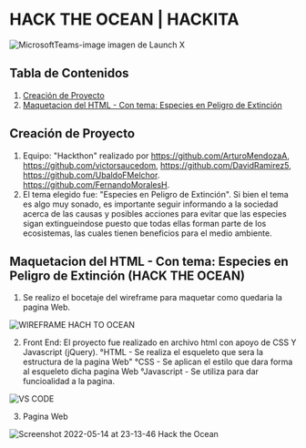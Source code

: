 # HACK THE OCEAN | HACKITA

![MicrosoftTeams-image](https://user-images.githubusercontent.com/99518846/168456079-084d5e5f-9303-43ae-961d-b091eb5e65b8.png) imagen de Launch X

## Tabla de Contenidos


1. [Creación de Proyecto](#id1)
2. [Maquetacion del HTML - Con tema: Especies en Peligro de Extinción](#id2)

## Creación de Proyecto<a name="id1"></a>

1. Equipo: "Hackthon" realizado por https://github.com/ArturoMendozaA, https://github.com/victorsaucedom, https://github.com/DavidRamirez5, https://github.com/UbaldoFMelchor. https://github.com/FernandoMoralesH.
2. El tema elegido fue: "Especies en Peligro de Extinción".
   Si bien el tema es algo muy sonado, es importante seguir informando a la sociedad acerca de las causas y posibles acciones para evitar que las especies sigan
   extingueindose puesto que todas ellas forman parte de los ecosistemas, las cuales tienen beneficios para el medio ambiente.
 

## Maquetacion del HTML - Con tema: Especies en Peligro de Extinción (HACK THE OCEAN)<a name="id2"></a>

1. Se realizo el bocetaje del wireframe para maquetar como quedaria la pagina Web.

![WIREFRAME HACH TO OCEAN](https://user-images.githubusercontent.com/99518846/168456387-551b26e0-7b3f-4053-b9b8-6cfe8a1409bc.jpg)

2. Front End: El proyecto fue realizado en archivo html con apoyo de CSS Y Javascript (jQuery).
      °HTML - Se realiza el esqueleto que sera la estructura de la pagina Web"
      °CSS - Se aplican el estilo que dara forma al esqueleto dicha pagina Web
      °Javascript - Se utiliza para dar funcioalidad a la pagina.

![VS CODE](https://user-images.githubusercontent.com/99518846/168456628-bb0936af-2ef5-4a10-800f-ad3af8d08194.png)

3. Pagina Web



![Screenshot 2022-05-14 at 23-13-46 Hack the Ocean](https://user-images.githubusercontent.com/99518846/168456974-b7a9c2a9-065f-46b4-b6e8-f0bc9ac95272.png)

